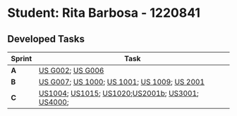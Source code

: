 # Student: Rita Barbosa - 1220841

## Developed Tasks

| Sprint | Task                                                                                                                                                                                                                                                   |
|--------|--------------------------------------------------------------------------------------------------------------------------------------------------------------------------------------------------------------------------------------------------------|
| **A**  | [US G002](../us_g002/readme.md); [US G006](../us_g006/readme.md)                                                                                                                                                                                       |
| **B**  | [US G007](../us_g007/readme.md); [US 1000](../sprint-b/sb_us_1000/readme.md); [US 1001](../sprint-b/sb_us_1001/readme.md); [US 1009](../sprint-b/sb_us_1009/readme.md); [US 2001](../sprint-b/sb_us_2001/readme.md)                                    |
| **C**  | [US1004](../sprint-c/us_1004/readme.md); [US1015](../sprint-c/us_1015/readme.md); [US1020](../sprint-c/us_1020/readme.md);[US2001b](../sprint-c/us_2001b/readme.md); [US3001](../sprint-c/us_3001/readme.md); [US4000](../sprint-c/us_4000/readme.md); |
